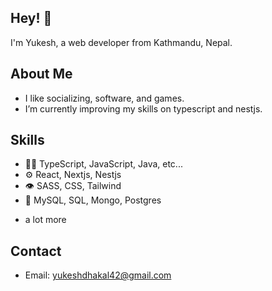 ## Hey! 👋
I'm Yukesh, a web developer from Kathmandu, Nepal.

## About Me
- I like socializing, software, and games.
- I’m currently improving my skills on typescript and nestjs.

## Skills
- 👨‍💻 TypeScript, JavaScript, Java, etc...
- ⚙️ React, Nextjs, Nestjs
- 👁️ SASS, CSS, Tailwind
- 💽 MySQL, SQL, Mongo, Postgres
+ a lot more

## Contact
- Email: yukeshdhakal42@gmail.com
